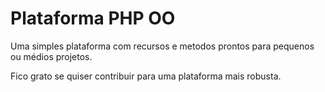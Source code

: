 # Plataforma PHP OO
Uma simples plataforma com recursos e metodos prontos para pequenos ou médios projetos.

Fico grato se quiser contribuir para uma plataforma mais robusta.
